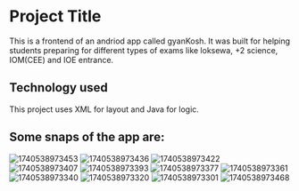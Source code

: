 
# Project Title
This is a frontend of an andriod app called gyanKosh. It was built for helping students preparing for different types of exams like loksewa, +2 science, IOM(CEE) and IOE entrance.


## Technology used
This project uses XML for layout and Java for logic.

## Some snaps of the app are:
![1740538973453](https://github.com/user-attachments/assets/40316bce-43fa-4f55-9773-8c6ed305e190) ![1740538973436](https://github.com/user-attachments/assets/80c3e894-709e-4c78-a9bb-508c99900ed1)
![1740538973422](https://github.com/user-attachments/assets/e2c8d8b3-6122-45c6-9ffb-991d4b97e0f4)
![1740538973407](https://github.com/user-attachments/assets/6a926c5d-397c-4830-8fb6-6bf4cbebb3a5)
![1740538973393](https://github.com/user-attachments/assets/9284bc52-c832-41ff-8629-32561824469f)
![1740538973377](https://github.com/user-attachments/assets/5ba29cc1-f2d0-4a2c-801b-2d35675055e1)
![1740538973361](https://github.com/user-attachments/assets/c94aef31-8cbd-419b-b1bd-d93cabe57da5)
![1740538973340](https://github.com/user-attachments/assets/b5c010aa-ea80-459a-a2bd-c56668b040dc)
![1740538973320](https://github.com/user-attachments/assets/40a8b580-b706-44ff-b160-4fdf4e4dbf89)
![1740538973301](https://github.com/user-attachments/assets/688b7397-4fcc-471e-8ea4-4cfb3c562989)
![1740538973468](https://github.com/user-attachments/assets/b4575b68-7478-48fb-86a9-d9066fec6507)


